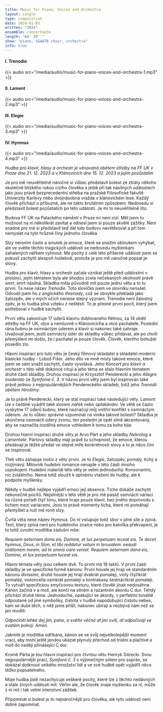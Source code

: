 ```yaml
---
title: Music for Piano, Voices and Orchestra
layout: single
type: composition
date: 2024-01-03
written: "2024"
ensemble: concertante
length: "64' 39''"
show: "piano, SSAATB choir, orchestra"
info: true
---
```


#### I. Trenodie

{{< audio src="/media/audio/music-for-piano-voices-and-orchestra-1.mp3" >}}

#### II. Lament

{{< audio src="/media/audio/music-for-piano-voices-and-orchestra-2.mp3" >}}

#### III. Elegie

{{< audio src="/media/audio/music-for-piano-voices-and-orchestra-3.mp3" >}}

#### IV. Hymnus

{{< audio src="/media/audio/music-for-piano-voices-and-orchestra-4.mp3" >}}

*Hudba pro klavír, hlasy a orchestr je věnovaná obětem střelby na FF UK v Praze dne 21. 12. 2023 a v Klánovicích dne 15. 12. 2023 a jejím pozůstalím*

Je pro mě neuvěřitelně náročné si vůbec představit bolest ze ztráty někoho skutečně blízkého rukou cizího člověka a ještě při tak násilných událostech jako jsou právě bezprecedentní střelba na pražské Filosofické fakultě Univerzity Karlovy nebo dvojnásobná vražda v klánovickém lese. Každý člověk příchází o příbuzné, ale ne takto brutálním způsobem. Nedovedu si představit bolest pozůstalích po této události. Je mi to neuvěřitelně líto.

Budova FF UK na Palackého náměstí v Praze mi není cizí. Měl jsem tu možnost na ni několikrát zavítat a odnesl jsem si pouze skvělé zážitky. Není snadné pro mě si představit teď dál tuto budovu navštěvovat a pří tom nemyslet na tyto hrůzné činy jednoho člověka.

Slzy neroním často a smutek je emoce, které se snažím obloukem vyhýbat, ale ve světle těchto tragických událostí se nedovedu myšlenkám zahalených nářkem vyhnout. Mé pocity z celé této příšerné události jsem se pokusil zachytit alespoň hudebně, protože je pro mě náročné popsat je slovy.

Hudba pro klavír, hlasy a orchestr začala vznikat ještě před událostmi v prosinci, jejím tématem byla ale shodou zcela nečekaných okolností právě smrt, smrt násilná. Skladba měla původně mít pouze jednu větu a to tu první. Ta nese název *Trenodie*. Toto slovíčko jsem ve slovníku nenašel. Odvodil jsem ho z anglického *threnody*, což se obvykle překládá jako žalozpěv, ale v mých očích nenese stejný význam. Trenodie není žalostný zpěv, je to hudba plná vzteku z neštěstí. To je přesně první pocit, který jsem potřeboval v hudbě zachytit.

První větu zakončuje 17 úderů klavíru dublovaného flétnou, za 14 obětí střelby na FF UK, otce a nemluvně v Klánovicícha a otce pachatele. Poslední rána bubnu je osmnáctým úderem a klavír si nakonec také zahraje. Uvažoval jsem, jestli osmnáctý úder do skladby vůbec přidávat, ale po chvíli přemýšlení mi došlo, že i pachatel je pouze člověk. Člověk, kterého bohužel posedlo zlo.

Hlavní inspirací pro tuto větu je český filmový skladatel a skladatel moderní klasické hudby - Luboš Fišer. Jeho dílo ve mně místy takové emoce, které jsem se sám snažil zachytit, často vyvolává. Jeho *Koncert pro klavír a orchestr* v této větě dokonce cituji a jeho téma se stalo hlavním tématem druhé části skladby. Druhou inspirací je Krzysztof Penderecki a jeho *Allegro moderato* ze *Symfonie č. 3*. V názvu první věty jsem byl inspirován také právě jednou z nejpopulárnějších Pendereckého skladeb, totiž jeho *Trenodií obětem Hirošimy*.

Je to právě Penderecki, který se stal inspirací také následující věty. *Lament* lze v češtině vyádřit také slovem *nářek* nebo *oplakávání*. Ve větě se často vyskytne 17 úderů bubnu, které naznačují můj vnitřní konflikt s osmnáctým úderem. Je to vůbec správné vzpomínat na viníka takové bolesti? Skladba je ukončena osmnácti údery zvonu, ten poslední je opět silně akcentovaný, aby se naznačila rozdílná emoce vzhledem k tomu za koho bije.

Druhou hlavní inspirací druhé věty je Arvo Pärt a jeho skladby *Nekrolog* a *Lamentate*. Pärtovy skladby mají právě tu schopnost, že emoce, kterou předávají je těžké předat ve stejné míře konkrétnosti slovy a to je něco čím se inspirovat.

Třetí větu zahajuje motiv z věty první. Je to *Elegie*, žalozpěv, pomalý, tichý a rozjímavý. Milovník hudební romance nenajde v této části mnoho uspokojení. Hudební materiál této věty je velmi jednoduchý. Konsonantní, nic zvláštního. Nemá totiž sloužit k úplnému vtažení do hudby, ale k podpoře myšlenky.

Někdy v hudbě nejlépe vyjádří emoci její absence. Ticho dokáže zachytit nekonečně pocitů. Nejsilnější v této větě je pro mě pasáž osmnácti variací na různá pořadí čtyř tónu, které hraje pouze klavír, bez jiného doprovodu s tichem mezi variacemi. Jsou to právě momenty ticha, které mi pomáhají přemýšlet a nutí mě ronit slzy.

Čvrtá věta nese název *Hymnus*. Do ní vstupuje totiž sbor v plné síle a zpívá. Text, který zpívá není pro hudebního znalce nebo pro katolíka překvapení, je to totiž úvodní modlitba zádušní mše:

*Requiem aeternam dona eis, Domine, et lux perpetuam leceat eis. Te decet hymnus, Deus, in Sion, et tibi reddetur votum in Ierusalem: exaudi orationem meam, ad te omnis caro veniet. Requiem aeternam dona eis, Domine, et lux perpetuam luceat eis.*

Hlavní témata věty jsou celkem dvě. To první má 18 taktů. V první častí skladby je ve specifické formě kánonu. První housle jej hrají ve standardním kánonu divissimi, druhé housle jej hrají dvakrát pomaleji, violy čtyřikrát pomaleji, violoncella osmkrát pomaleji a kontrabasy šestnáctkrát pomaleji. To vytváří specifickou smyčcovou texturu, které člověk jinak nedosáhne. Kánon začíná v a moll, ale končí na silném a razantním akordu C dur. Tehdy přichází druhé téma. Jednoduché, opakující se akordy, v perfektní tonalitě odpoutané od jiné symboliky, čistota v hudbě napodobující čistotu nebes, kam se duše těch, o něž jsme přišli, nakonec ubírají a nezbývá nám než se jen modlit:

*Odpočinití lehké dej jim, pane, a světlo věčné ať jim svítí, ať odpočívají ve svatém pokoji. Amen.*

Jakmile je modlitba odříkána, kánon se ve svůj nejvelkolepější moment vrací, aby mohl ještě jendou ukázat plynulý přechod od tristní a plačtivé a moll do naději přinášející C dur.

Kromě Pärta je tou hlavní inspirací pro čtvrtou větu Henryk Górecki. Svou nejpopulárnější prací, *Symfonií č. 3* s výjimečným sólem pro soprán, se dokázal dotknout velkého množství lidí a ve své hudbě opět vyjádřil něco těžko popsatelného.

Moje hudba jistě nezachycuje veškeré pocity, které lze z těchto nedávných a stále živých událostí mít. Věřím ale, že člověk znaje myšlenku za ní, může z ní mít i tak velmi intenzivní zážitek.

Připomínat si bolest je to nejnáročnější pro člověka, ale tyto události není dobré zapomínat. 